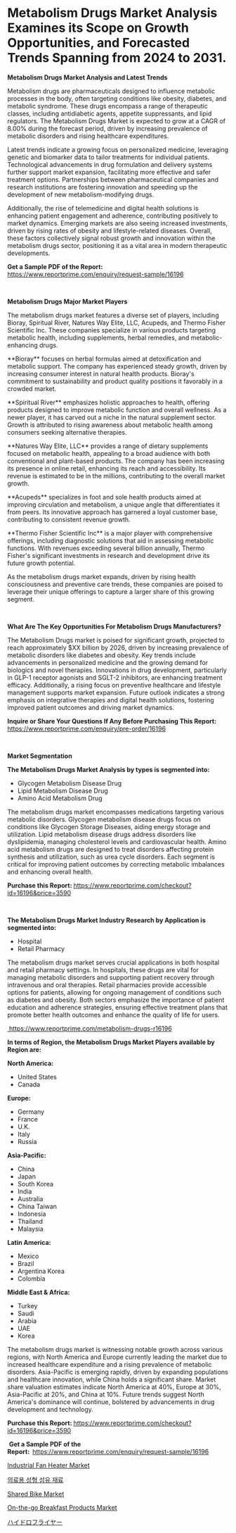 <p><h1>Metabolism Drugs Market Analysis Examines its Scope on Growth Opportunities, and Forecasted Trends Spanning from 2024 to 2031.</h1></p><p><strong>Metabolism Drugs Market Analysis and Latest Trends</strong></p>
<p><p>Metabolism drugs are pharmaceuticals designed to influence metabolic processes in the body, often targeting conditions like obesity, diabetes, and metabolic syndrome. These drugs encompass a range of therapeutic classes, including antidiabetic agents, appetite suppressants, and lipid regulators. The Metabolism Drugs Market is expected to grow at a CAGR of 8.00% during the forecast period, driven by increasing prevalence of metabolic disorders and rising healthcare expenditures. </p><p>Latest trends indicate a growing focus on personalized medicine, leveraging genetic and biomarker data to tailor treatments for individual patients. Technological advancements in drug formulation and delivery systems further support market expansion, facilitating more effective and safer treatment options. Partnerships between pharmaceutical companies and research institutions are fostering innovation and speeding up the development of new metabolism-modifying drugs.</p><p>Additionally, the rise of telemedicine and digital health solutions is enhancing patient engagement and adherence, contributing positively to market dynamics. Emerging markets are also seeing increased investments, driven by rising rates of obesity and lifestyle-related diseases. Overall, these factors collectively signal robust growth and innovation within the metabolism drugs sector, positioning it as a vital area in modern therapeutic developments.</p></p>
<p><strong>Get a Sample PDF of the Report:&nbsp;</strong> <a href="https://www.reportprime.com/enquiry/request-sample/16196">https://www.reportprime.com/enquiry/request-sample/16196</a></p>
<p>&nbsp;</p>
<p><strong>Metabolism Drugs Major Market Players</strong></p>
<p><p>The metabolism drugs market features a diverse set of players, including Bioray, Spiritual River, Natures Way Elite, LLC, Acupeds, and Thermo Fisher Scientific Inc. These companies specialize in various products targeting metabolic health, including supplements, herbal remedies, and metabolic-enhancing drugs.</p><p>**Bioray** focuses on herbal formulas aimed at detoxification and metabolic support. The company has experienced steady growth, driven by increasing consumer interest in natural health products. Bioray's commitment to sustainability and product quality positions it favorably in a crowded market.</p><p>**Spiritual River** emphasizes holistic approaches to health, offering products designed to improve metabolic function and overall wellness. As a newer player, it has carved out a niche in the natural supplement sector. Growth is attributed to rising awareness about metabolic health among consumers seeking alternative therapies.</p><p>**Natures Way Elite, LLC** provides a range of dietary supplements focused on metabolic health, appealing to a broad audience with both conventional and plant-based products. The company has been increasing its presence in online retail, enhancing its reach and accessibility. Its revenue is estimated to be in the millions, contributing to the overall market growth.</p><p>**Acupeds** specializes in foot and sole health products aimed at improving circulation and metabolism, a unique angle that differentiates it from peers. Its innovative approach has garnered a loyal customer base, contributing to consistent revenue growth.</p><p>**Thermo Fisher Scientific Inc** is a major player with comprehensive offerings, including diagnostic solutions that aid in assessing metabolic functions. With revenues exceeding several billion annually, Thermo Fisher's significant investments in research and development drive its future growth potential.</p><p>As the metabolism drugs market expands, driven by rising health consciousness and preventive care trends, these companies are poised to leverage their unique offerings to capture a larger share of this growing segment.</p></p>
<p>&nbsp;</p>
<p><strong>What Are The Key Opportunities For Metabolism Drugs Manufacturers?</strong></p>
<p><p>The Metabolism Drugs market is poised for significant growth, projected to reach approximately $XX billion by 2026, driven by increasing prevalence of metabolic disorders like diabetes and obesity. Key trends include advancements in personalized medicine and the growing demand for biologics and novel therapies. Innovations in drug development, particularly in GLP-1 receptor agonists and SGLT-2 inhibitors, are enhancing treatment efficacy. Additionally, a rising focus on preventive healthcare and lifestyle management supports market expansion. Future outlook indicates a strong emphasis on integrative therapies and digital health solutions, fostering improved patient outcomes and driving market dynamics.</p></p>
<p><strong>Inquire or Share Your Questions If Any Before Purchasing This Report:</strong> <a href="https://www.reportprime.com/enquiry/pre-order/16196">https://www.reportprime.com/enquiry/pre-order/16196</a></p>
<p>&nbsp;</p>
<p><strong>Market Segmentation</strong></p>
<p><strong>The Metabolism Drugs Market Analysis by types is segmented into:</strong></p>
<p><ul><li>Glycogen Metabolism Disease Drug</li><li>Lipid Metabolism Disease Drug</li><li>Amino Acid Metabolism Drug</li></ul></p>
<p><p>The metabolism drugs market encompasses medications targeting various metabolic disorders. Glycogen metabolism disease drugs focus on conditions like Glycogen Storage Diseases, aiding energy storage and utilization. Lipid metabolism disease drugs address disorders like dyslipidemia, managing cholesterol levels and cardiovascular health. Amino acid metabolism drugs are designed to treat disorders affecting protein synthesis and utilization, such as urea cycle disorders. Each segment is critical for improving patient outcomes by correcting metabolic imbalances and enhancing overall health.</p></p>
<p><strong>Purchase this Report:&nbsp;</strong><a href="https://www.reportprime.com/checkout?id=16196&price=3590">https://www.reportprime.com/checkout?id=16196&price=3590</a></p>
<p>&nbsp;</p>
<p><strong>The Metabolism Drugs Market Industry Research by Application is segmented into:</strong></p>
<p><ul><li>Hospital</li><li>Retail Pharmacy</li></ul></p>
<p><p>The metabolism drugs market serves crucial applications in both hospital and retail pharmacy settings. In hospitals, these drugs are vital for managing metabolic disorders and supporting patient recovery through intravenous and oral therapies. Retail pharmacies provide accessible options for patients, allowing for ongoing management of conditions such as diabetes and obesity. Both sectors emphasize the importance of patient education and adherence strategies, ensuring effective treatment plans that promote better health outcomes and enhance the quality of life for users.</p></p>
<p><a href="https://www.reportprime.com/metabolism-drugs-r16196">&nbsp;https://www.reportprime.com/metabolism-drugs-r16196</a></p>
<p><strong>In terms of Region, the Metabolism Drugs Market Players available by Region are:</strong></p>
<p>
    <p> <strong> North America: </strong>
        <ul>
            <li>United States</li>
            <li>Canada</li>
        </ul>
        </p> 
    <p> <strong> Europe: </strong>
        <ul>
            <li>Germany</li>
            <li>France</li>
            <li>U.K.</li>
            <li>Italy</li>
            <li>Russia</li>
        </ul>
        </p> 
    <p> <strong> Asia-Pacific: </strong>
        <ul>
            <li>China</li>
            <li>Japan</li>
            <li>South Korea</li>
            <li>India</li>
            <li>Australia</li>
            <li>China Taiwan</li>
            <li>Indonesia</li>
            <li>Thailand</li>
            <li>Malaysia</li>
        </ul>
        </p> 
    <p> <strong> Latin America: </strong>
        <ul>
            <li>Mexico</li>
            <li>Brazil</li>
            <li>Argentina Korea</li>
            <li>Colombia</li>
        </ul>
        </p> 
    <p> <strong> Middle East & Africa: </strong>
        <ul>
            <li>Turkey</li>
            <li>Saudi</li>
            <li>Arabia</li>
            <li>UAE</li>
            <li>Korea</li>
        </ul>
    </p>
    </p>
<p><p>The metabolism drugs market is witnessing notable growth across various regions, with North America and Europe currently leading the market due to increased healthcare expenditure and a rising prevalence of metabolic disorders. Asia-Pacific is emerging rapidly, driven by expanding populations and healthcare innovation, while China holds a significant share. Market share valuation estimates indicate North America at 40%, Europe at 30%, Asia-Pacific at 20%, and China at 10%. Future trends suggest North America's dominance will continue, bolstered by advancements in drug development and technology.</p></p>
<p><strong>Purchase this Report: </strong><a href="https://www.reportprime.com/checkout?id=16196&price=3590">https://www.reportprime.com/checkout?id=16196&price=3590</a></p>
<p>&nbsp;<strong>Get a Sample PDF of the Report:&nbsp;&nbsp;</strong><a href="https://www.reportprime.com/enquiry/request-sample/16196">https://www.reportprime.com/enquiry/request-sample/16196</a></p>
<p><strong></strong></p>
<p><p><a href="https://www.linkedin.com/pulse/market-dynamics-future-trends-global-industrial-fan-heater-tkfzc?trackingId=GrmrgvWDSmOu5qla%2Bj1QRg%3D%3D">Industrial Fan Heater Market</a></p><p><a href="https://medium.com/@robertojones8678/medical-molded-fiber-materials-market-%EC%9D%98-%EA%B8%80%EB%A1%9C%EB%B2%8C-%EC%8B%9C%EC%9E%A5-%EA%B0%9C%EC%9A%94%EB%8A%94-%EC%A0%84-%EC%84%B8%EA%B3%84-%EB%B0%8F-%EC%A3%BC%EC%9A%94-%EC%8B%9C%EC%9E%A5%EC%9D%98-%EC%82%B0%EC%97%85%EC%97%90-%EC%98%81%ED%96%A5%EC%9D%84-%EB%AF%B8%EC%B9%98%EB%8A%94-%EC%A3%BC%EC%9A%94-%ED%8A%B8%EB%A0%8C%EB%93%9C%EC%97%90-%EB%8C%80%ED%95%9C-%EB%8F%85%ED%8A%B9%ED%95%9C-%EA%B4%80%EC%A0%90%EC%9D%84-26d4d9937c8a">의료용 성형 섬유 재료</a></p><p><a href="https://issuu.com/reportprime-2/docs/shared-bike-market-size-2030.pptx_e602d04fa47435">Shared Bike Market</a></p><p><a href="https://medium.com/@sy1omsdeibel/the-global-on-the-go-breakfast-products-market-is-a-dynamic-and-growing-industry-563725891da6">On-the-go Breakfast Products Market</a></p><p><a href="https://medium.com/@rosaleen41t7a/%E6%88%90%E5%8A%9F%E3%81%B8%E3%81%AE%E6%88%A6%E7%95%A5%E7%9A%84%E3%83%AD%E3%83%BC%E3%83%89%E3%83%9E%E3%83%83%E3%83%97-%E3%82%B0%E3%83%AD%E3%83%BC%E3%83%90%E3%83%AB%E3%83%8F%E3%82%A4%E3%83%89%E3%83%AD%E3%83%95%E3%83%A9%E3%82%A4%E3%83%A4%E3%83%BC%E3%82%BA%E5%B8%82%E5%A0%B4%E5%88%86%E6%9E%90-2024%E5%B9%B4-2031%E5%B9%B4-2385d9af8aae">ハイドロフライヤー</a></p></p>